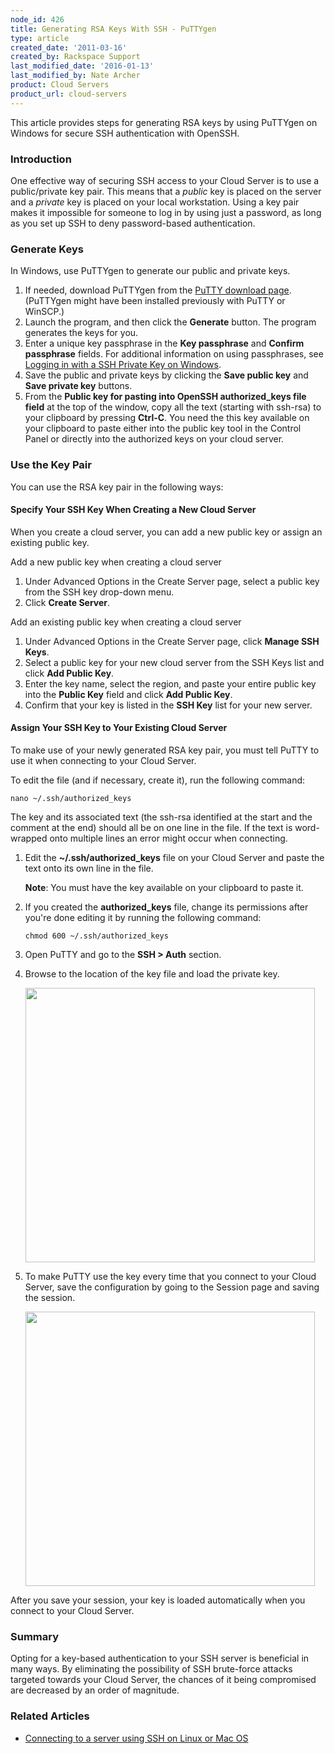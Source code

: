 ```yaml
---
node_id: 426
title: Generating RSA Keys With SSH - PuTTYgen
type: article
created_date: '2011-03-16'
created_by: Rackspace Support
last_modified_date: '2016-01-13'
last_modified_by: Nate Archer
product: Cloud Servers
product_url: cloud-servers
---
```


This article provides steps for generating RSA keys by using PuTTYgen on
Windows for secure SSH authentication with OpenSSH.

### Introduction

One effective way of securing SSH access to your Cloud Server is to use
a public/private key pair. This means that a *public* key is placed on
the server and a *private* key is placed on your local workstation.
Using a key pair makes it impossible for someone to log in by using just
a password, as long as you set up SSH to deny password-based
authentication.

### Generate Keys

In Windows, use PuTTYgen to generate our public and private keys.

1.  If needed, download PuTTYgen from the [PuTTY download page](http://www.chiark.greenend.org.uk/~sgtatham/putty/download.html).(PuTTYgen
    might have been installed previously with PuTTY or WinSCP.)
2.  Launch the program, and then click the **Generate** button.
    The program generates the keys for you.
3.  Enter a unique key passphrase in the **Key passphrase** and
    **Confirm passphrase** fields.
    For additional information on using passphrases, see [Logging in with a SSH Private Key on Windows](/how-to/logging-in-with-an-ssh-private-key-on-windows).
4.  Save the public and private keys by clicking the **Save public key**
    and **Save private key** buttons.
5.  From the **Public key for pasting into OpenSSH authorized\_keys file
    field** at the top of the window, copy all the text (starting with ssh-rsa) to your clipboard by pressing **Ctrl-C**.
    You need the this key available on your clipboard to paste either
    into the public key tool in the Control Panel or directly into the
    authorized keys on your cloud server.

### Use the Key Pair

You can use the RSA key pair in the following ways:

#### Specify Your SSH Key When Creating a New Cloud Server

When you create a cloud server, you can add a new public key or assign
an existing public key.

Add a new public key when creating a cloud server

1.  Under Advanced Options in the Create Server page, select a public
    key from the SSH key drop-down menu.
2.  Click **Create Server**.

Add an existing public key when creating a cloud server

1.  Under Advanced Options in the Create Server page, click **Manage SSH
    Keys**.
2.  Select a public key for your new cloud server from the SSH Keys list
    and click **Add Public Key**.
3.  Enter the key name, select the region, and paste your entire public
    key into the **Public Key** field and click **Add Public Key**.
4.  Confirm that your key is listed in the **SSH Key** list for your
    new server.

#### Assign Your SSH Key to Your Existing Cloud Server

To make use of your newly generated RSA key pair, you must tell PuTTY to
use it when connecting to your Cloud Server.

To edit the file (and if necessary, create it), run the following command:

    nano ~/.ssh/authorized_keys

The key and its associated text (the ssh-rsa identified at the start and
the comment at the end) should all be on one line in the file.  If the
text is word-wrapped onto multiple lines an error might occur when
connecting.

1.  Edit the **~/.ssh/authorized_keys** file on your Cloud Server and
    paste the text onto its own line in the file.

    **Note**: You must have the key available on your clipboard to
    paste it.
2.  If you created the **authorized_keys** file, change its permissions
    after you're done editing it by running the following command:

        chmod 600 ~/.ssh/authorized_keys

3.  Open PuTTY and go to the **SSH > Auth** section.
4.  Browse to the location of the key file and load the private key.

    <img src="https://8026b2e3760e2433679c-fffceaebb8c6ee053c935e8915a3fbe7.ssl.cf2.rackcdn.com/field/image/PuTTY_Configuration3.png" width="463" height="439" />

5.  To make PuTTY use the key every time that you connect to your Cloud
    Server, save the configuration by going to the Session page and
    saving the session.

    <img src="https://8026b2e3760e2433679c-fffceaebb8c6ee053c935e8915a3fbe7.ssl.cf2.rackcdn.com/field/image/PuTTY_Configuration4.png" width="463" height="439" />

After you save your session, your key is loaded automatically when you
connect to your Cloud Server.

### Summary

Opting for a key-based authentication to your SSH server is beneficial
in many ways. By eliminating the possibility of SSH brute-force attacks
targeted towards your Cloud Server, the chances of it being compromised
are decreased by an order of magnitude.

### Related Articles

-   [Connecting to a server using SSH on Linux or Mac OS](/how-to/connecting-to-a-server-using-ssh-on-linux-or-mac-os)

